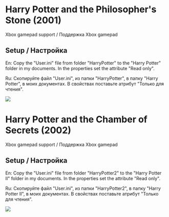 # Harry Potter and the Philosopher's Stone (2001)
Xbox gamepad support / Поддержка Xbox gamepad

## Setup / Настройка
En: Copy the "User.ini" file from folder "HarryPotter" to the "Harry Potter" folder in my documents. In the properties set the attribute "Read only".


Ru: Скопируйте файл "User.ini", из папки "HarryPotter", в папку "Harry Potter", в моих документах. В свойствах поставьте атрибут "Только для чтения".


![](https://user-images.githubusercontent.com/9499881/103378903-58af5900-4afd-11eb-9c8e-145f85a56aed.png)

# Harry Potter and the Chamber of Secrets (2002)
Xbox gamepad support / Поддержка Xbox gamepad

## Setup / Настройка
En: Copy the "User.ini" file from folder "HarryPotter2" to the "Harry Potter II" folder in my documents. In the properties set the attribute "Read only".


Ru: Скопируйте файл "User.ini", из папки "HarryPotter2", в папку "Harry Potter II", в моих документах. В свойствах поставьте атрибут "Только для чтения".


![](https://user-images.githubusercontent.com/9499881/65314530-8fcb5680-dba7-11e9-96db-5192f0a27b59.png)
